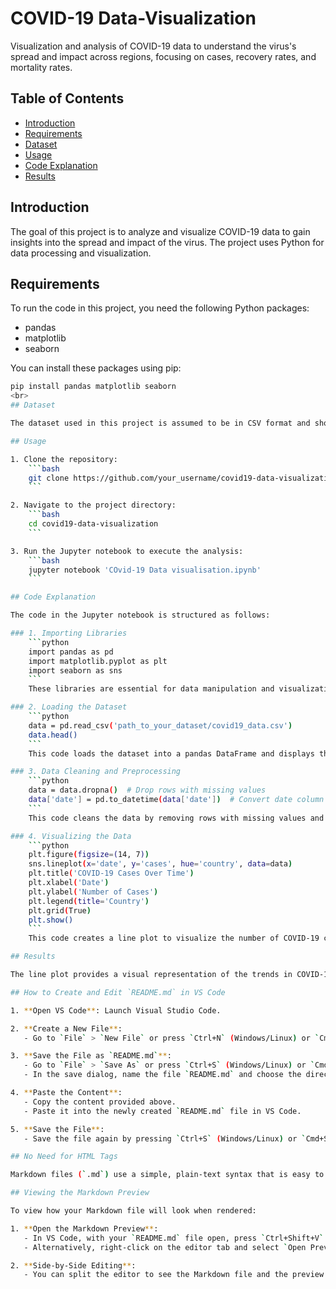 # COVID-19 Data-Visualization
Visualization and analysis of COVID-19 data to understand the virus's spread and impact across regions, focusing on  cases, recovery rates, and mortality rates. 

## Table of Contents
- [Introduction](#introduction)
- [Requirements](#requirements)
- [Dataset](#dataset)
- [Usage](#usage)
- [Code Explanation](#code-explanation)
- [Results](#results)

## Introduction

The goal of this project is to analyze and visualize COVID-19 data to gain insights into the spread and impact of the virus. The project uses Python for data processing and visualization.

## Requirements

To run the code in this project, you need the following Python packages:
- pandas
- matplotlib
- seaborn

You can install these packages using pip:

```bash
pip install pandas matplotlib seaborn
<br>
## Dataset

The dataset used in this project is assumed to be in CSV format and should contain COVID-19 data such as cases, deaths, and recoveries for multiple countries and regions.

## Usage

1. Clone the repository:
    ```bash
    git clone https://github.com/your_username/covid19-data-visualization.git
    ```

2. Navigate to the project directory:
    ```bash
    cd covid19-data-visualization
    ```

3. Run the Jupyter notebook to execute the analysis:
    ```bash
    jupyter notebook 'COvid-19 Data visualisation.ipynb'
    ```

## Code Explanation

The code in the Jupyter notebook is structured as follows:

### 1. Importing Libraries
    ```python
    import pandas as pd
    import matplotlib.pyplot as plt
    import seaborn as sns
    ```
    These libraries are essential for data manipulation and visualization.

### 2. Loading the Dataset
    ```python
    data = pd.read_csv('path_to_your_dataset/covid19_data.csv')
    data.head()
    ```
    This code loads the dataset into a pandas DataFrame and displays the first few rows to ensure it has been loaded correctly.

### 3. Data Cleaning and Preprocessing
    ```python
    data = data.dropna()  # Drop rows with missing values
    data['date'] = pd.to_datetime(data['date'])  # Convert date column to datetime
    ```
    This code cleans the data by removing rows with missing values and converting the date column to datetime format.

### 4. Visualizing the Data
    ```python
    plt.figure(figsize=(14, 7))
    sns.lineplot(x='date', y='cases', hue='country', data=data)
    plt.title('COVID-19 Cases Over Time')
    plt.xlabel('Date')
    plt.ylabel('Number of Cases')
    plt.legend(title='Country')
    plt.grid(True)
    plt.show()
    ```
    This code creates a line plot to visualize the number of COVID-19 cases over time for different countries.

## Results

The line plot provides a visual representation of the trends in COVID-19 cases over time across different countries. This helps in understanding the spread and impact of the virus in various regions.

## How to Create and Edit `README.md` in VS Code

1. **Open VS Code**: Launch Visual Studio Code.

2. **Create a New File**:
   - Go to `File` > `New File` or press `Ctrl+N` (Windows/Linux) or `Cmd+N` (Mac).

3. **Save the File as `README.md`**:
   - Go to `File` > `Save As` or press `Ctrl+S` (Windows/Linux) or `Cmd+S` (Mac).
   - In the save dialog, name the file `README.md` and choose the directory where you want to save it.

4. **Paste the Content**:
   - Copy the content provided above.
   - Paste it into the newly created `README.md` file in VS Code.

5. **Save the File**:
   - Save the file again by pressing `Ctrl+S` (Windows/Linux) or `Cmd+S` (Mac).

## No Need for HTML Tags

Markdown files (`.md`) use a simple, plain-text syntax that is easy to write and read. There is no need to use HTML tags unless you want to include advanced formatting that Markdown does not support natively. The content provided is already in Markdown format, which VS Code supports natively.

## Viewing the Markdown Preview

To view how your Markdown file will look when rendered:

1. **Open the Markdown Preview**:
   - In VS Code, with your `README.md` file open, press `Ctrl+Shift+V` (Windows/Linux) or `Cmd+Shift+V` (Mac) to open the Markdown preview.
   - Alternatively, right-click on the editor tab and select `Open Preview`.

2. **Side-by-Side Editing**:
   - You can split the editor to see the Markdown file and the preview side by side. Press `Ctrl+K V` (Windows/Linux) or `Cmd+K V` (Mac).
